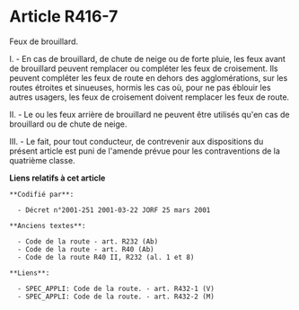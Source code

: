 # Article R416-7

Feux de brouillard.

I. - En cas de brouillard, de chute de neige ou de forte pluie, les feux avant de brouillard peuvent remplacer ou compléter
les feux de croisement. Ils peuvent compléter les feux de route en dehors des agglomérations, sur les routes étroites et
sinueuses, hormis les cas où, pour ne pas éblouir les autres usagers, les feux de croisement doivent remplacer les feux de
route.

II. - Le ou les feux arrière de brouillard ne peuvent être utilisés qu'en cas de brouillard ou de chute de neige.

III. - Le fait, pour tout conducteur, de contrevenir aux dispositions du présent article est puni de l'amende prévue pour les
contraventions de la quatrième classe.

**Liens relatifs à cet article**

	**Codifié par**:

	  - Décret n°2001-251 2001-03-22 JORF 25 mars 2001

	**Anciens textes**:

	  - Code de la route - art. R232 (Ab)
	  - Code de la route - art. R40 (Ab)
	  - Code de la route R40 II, R232 (al. 1 et 8)

	**Liens**:

	  - SPEC_APPLI: Code de la route. - art. R432-1 (V)
	  - SPEC_APPLI: Code de la route. - art. R432-2 (M)
